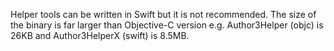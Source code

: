 Helper tools can be written in Swift but it is not recommended.
The size of the binary is far larger than Objective-C version
e.g. Author3Helper (objc) is 26KB and Author3HelperX (swift) is 8.5MB.
